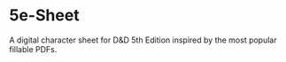 # 5e-Sheet
A digital character sheet for D&D 5th Edition inspired by the most popular fillable PDFs.
